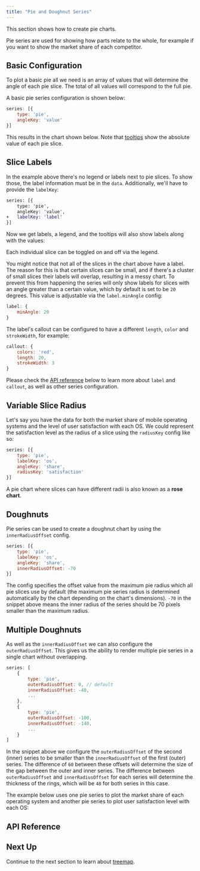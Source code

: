```yaml
---
title: "Pie and Doughnut Series"
---
```


This section shows how to create pie charts.

Pie series are used for showing how parts relate to the whole, for example if you want to show the market share of each competitor.

## Basic Configuration

To plot a basic pie all we need is an array of values that will determine the angle of each pie slice. The total of all values will correspond to the full pie.

A basic pie series configuration is shown below:

```js
series: [{
    type: 'pie',
    angleKey: 'value'
}]
```
This results in the chart shown below. Note that [tooltips](/charts-tooltips/) show the absolute value of each pie slice.

<chart-example title='Basic Pie Chart' name='basic-pie' type='generated'></chart-example>

## Slice Labels

In the example above there's no legend or labels next to pie slices. To show those, the label information must be in the `data`. Additionally, we'll have to provide the `labelKey`:

```diff
series: [{
    type: 'pie',
    angleKey: 'value',
+   labelKey: 'label'
}]
```

Now we get labels, a legend, and the tooltips will also show labels along with the values:

<chart-example title='Pie Chart with Labels' name='pie-labels' type='generated'></chart-example>

Each individual slice can be toggled on and off via the legend.

You might notice that not all of the slices in the chart above have a label. The reason for this is that certain slices can be small, and if there's a cluster of small slices their labels will overlap, resulting in a messy chart. To prevent this from happening the series will only show labels for slices with an angle greater than a certain value, which by default is set to be `20` degrees. This value is adjustable via the `label.minAngle` config:


```js
label: {
    minAngle: 20
}
```

The label's callout can be configured to have a different `length`, `color` and `strokeWidth`, for example:

```js
callout: {
    colors: 'red',
    length: 20,
    strokeWidth: 3
}
```

Please check the [API reference](#api-reference) below to learn more about `label` and `callout`, as well as other series configuration.

## Variable Slice Radius

Let's say you have the data for both the market share of mobile operating systems and the level of user satisfaction with each OS. We could represent the satisfaction level as the radius of a slice using the `radiusKey` config like so:

```js
series: [{
    type: 'pie',
    labelKey: 'os',
    angleKey: 'share',
    radiusKey: 'satisfaction'
}]
```

A pie chart where slices can have different radii is also known as a **rose chart**.

<chart-example title='Slices with Different Radii' name='slice-radius' type='generated'></chart-example>

## Doughnuts

Pie series can be used to create a doughnut chart by using the `innerRadiusOffset` config.

```js
series: [{
    type: 'pie',
    labelKey: 'os',
    angleKey: 'share',
    innerRadiusOffset: -70
}]
```

The config specifies the offset value from the maximum pie radius which all pie slices use by default (the maximum pie series radius is determined automatically by the chart depending on the chart's dimensions). `-70` in the snippet above means the inner radius of the series should be 70 pixels smaller than the maximum radius.

<chart-example title='Doughnut Chart' name='doughnut-chart' type='generated'></chart-example>

## Multiple Doughnuts

As well as the `innerRadiusOffset` we can also configure the `outerRadiusOffset`. This gives us the ability to render multiple pie series in a single chart without overlapping.

```js
series: [
    {
        type: 'pie',
        outerRadiusOffset: 0, // default
        innerRadiusOffset: -40,
        ...
    },
    {
        type: 'pie',
        outerRadiusOffset: -100,
        innerRadiusOffset: -140,
        ...
    }
]
```

In the snippet above we configure the `outerRadiusOffset` of the second (inner) series to be smaller than the `innerRadiusOffset` of the first (outer) series. The difference of `60` between these offsets will determine the size of the gap between the outer and inner series. The difference between `outerRadiusOffset` and `innerRadiusOffset` for each series will determine the thickness of the rings, which will be `40` for both series in this case.

The example below uses one pie series to plot the market share of each operating system and another pie series to plot user satisfaction level with each OS:

<chart-example title='Multi-Doughnut Chart' name='multi-doughnut' type='generated'></chart-example>

## API Reference

<api-documentation source='charts-api/api.json' section='pie' config='{ "showSnippets": true }'></api-documentation>

## Next Up

Continue to the next section to learn about [treemap](../treemap-series/).
